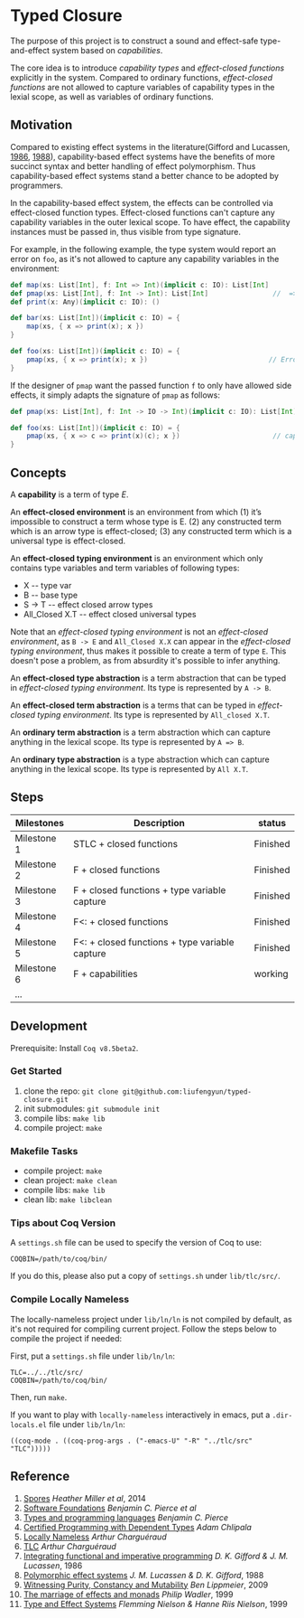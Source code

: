 # Typed Closure

The purpose of this project is to construct a sound and effect-safe
type-and-effect system based on *capabilities*.

The core idea is to introduce *capability types* and *effect-closed
functions* explicitly in the system.  Compared to ordinary functions,
*effect-closed functions* are not allowed to capture variables of
capability types in the lexial scope, as well as variables of ordinary
functions.

## Motivation

Compared to existing effect systems in the literature(Gifford and
Lucassen, [1986](http://dl.acm.org/citation.cfm?id=319848),
[1988](http://dl.acm.org/citation.cfm?id=73564)), capability-based
effect systems have the benefits of more succinct syntax and better
handling of effect polymorphism. Thus capability-based effect systems
stand a better chance to be adopted by programmers.

In the capability-based effect system, the effects can be controlled
via effect-closed function types. Effect-closed functions can't
capture any capability variables in the outer lexical scope. To have
effect, the capability instances must be passed in, thus visible from
type signature.

For example, in the following example, the type system would report an
error on `foo`, as it's not allowed to capture any capability
variables in the environment:

``` scala
def map(xs: List[Int], f: Int => Int)(implicit c: IO): List[Int]
def pmap(xs: List[Int], f: Int -> Int): List[Int]                //  => means f is effect-closed
def print(x: Any)(implicit c: IO): ()

def bar(xs: List[Int])(implicit c: IO) = {
    map(xs, { x => print(x); x })
}

def foo(xs: List[Int])(implicit c: IO) = {
    pmap(xs, { x => print(x); x })                              // Error, can't capture c:IO
}
```

If the designer of `pmap` want the passed function `f` to only have
allowed side effects, it simply adapts the signature of `pmap` as
follows:

``` scala
def pmap(xs: List[Int], f: Int -> IO -> Int)(implicit c: IO): List[Int]

def foo(xs: List[Int])(implicit c: IO) = {
    pmap(xs, { x => c => print(x)(c); x })                       // capability c is passed in by pmap
}
```

## Concepts

A **capability** is a term of type *E*.

An **effect-closed environment** is an environment from which (1) it’s
impossible to construct a term whose type is E. (2) any constructed
term which is an arrow type is effect-closed; (3) any constructed term
which is a universal type is effect-closed.

An **effect-closed typing environment** is an environment which only
contains type variables and term variables of following types:

- X               -- type var
- B               -- base type
- S -> T          -- effect closed arrow types
- All_Closed X.T  -- effect closed universal types

Note that an *effect-closed typing environment* is not an
*effect-closed environment*, as `B -> E` and `All_Closed X.X` can
appear in the *effect-closed typing environment*, thus makes it
possible to create a term of type `E`. This doesn't pose a problem,
as from absurdity it's possible to infer anything.

An **effect-closed type abstraction** is a term abstraction that can
be typed in *effect-closed typing environment*. Its type is represented by `A
-> B`.

An **effect-closed term abstraction** is a terms that can be typed in
*effect-closed typing environment*. Its type is represented by `All_closed
X.T`.

An **ordinary term abstraction** is a term abstraction which can
capture anything in the lexical scope.  Its type is represented by `A
=> B`.

An **ordinary type abstraction** is a type abstraction which can
capture anything in the lexical scope. Its type is represented by `All
X.T`.

## Steps

| Milestones                   |          Description                                   |         status      |
| ---------------------------- | ------------------------------------------------------ | --------------------|
|  Milestone 1                 |    STLC + closed functions                             |      Finished       |
|  Milestone 2                 |    F + closed functions                                |      Finished       |
|  Milestone 3                 |    F + closed functions + type variable capture        |      Finished       |
|  Milestone 4                 |    F<: + closed functions                              |      Finished       |
|  Milestone 5                 |    F<: + closed functions + type variable capture      |      Finished       |
|  Milestone 6                 |    F + capabilities                                    |      working        |
|  ...                         |                                                        |                     |

## Development

Prerequisite: Install `Coq v8.5beta2`.

### Get Started

1. clone the repo: `git clone git@github.com:liufengyun/typed-closure.git`
1. init submodules: `git submodule init`
1. compile libs: `make lib`
1. compile project: `make`

### Makefile Tasks

- compile project: `make`
- clean project: `make clean`
- compile libs: `make lib`
- clean lib: `make libclean`

### Tips about Coq Version

A `settings.sh` file can be used to specify the version of Coq to use:

    COQBIN=/path/to/coq/bin/

If you do this, please also put a copy of `settings.sh` under `lib/tlc/src/`.

### Compile Locally Nameless

The locally-nameless project under `lib/ln/ln` is not compiled by default,
as it's not required for compiling current project. Follow the steps below
to compile the project if needed:

First, put a `settings.sh` file under `lib/ln/ln`:

``` shell
TLC=../../tlc/src/
COQBIN=/path/to/coq/bin/
```

Then, run `make`.

If you want to play with `locally-nameless` interactively in emacs,
put a `.dir-locals.el` file under `lib/ln/ln`:

    ((coq-mode . ((coq-prog-args . ("-emacs-U" "-R" "../tlc/src" "TLC")))))

## Reference

1. [Spores](http://infoscience.epfl.ch/record/191239)  *Heather Miller et al*, 2014
2. [Software Foundations](http://www.cis.upenn.edu/~bcpierce/sf)  *Benjamin C. Pierce et al*
3. [Types and programming languages](https://www.cis.upenn.edu/~bcpierce/tapl/)  *Benjamin C. Pierce*
4. [Certified Programming with Dependent Types](http://adam.chlipala.net/cpdt/)  *Adam Chlipala*
5. [Locally Nameless](http://www.chargueraud.org/softs/ln/)  *Arthur Charguéraud*
6. [TLC](http://www.chargueraud.org/softs/tlc/)  *Arthur Charguéraud*
7. [Integrating functional and imperative programming](http://dl.acm.org/citation.cfm?id=319848)  *D. K. Gifford & J. M. Lucassen*, 1986
8. [Polymorphic effect systems](http://dl.acm.org/citation.cfm?id=73564)  *J. M. Lucassen & D. K. Gifford*, 1988
9. [Witnessing Purity, Constancy and Mutability](http://link.springer.com/chapter/10.1007/978-3-642-10672-9_9)  *Ben Lippmeier*, 2009
10. [The marriage of effects and monads](http://dl.acm.org/citation.cfm?id=289429) *Philip Wadler*, 1999
11. [Type and Effect Systems](http://www2.imm.dtu.dk/~fnie/Papers/NiNi99tes.pdf)  *Flemming Nielson & Hanne Riis Nielson*, 1999

